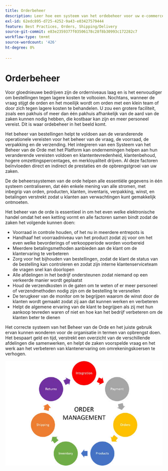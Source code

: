 ```yaml
---
title: Orderbeheer
description: Leer hoe een systeem van het ordebeheer voor uw e-commerce zaken essentieel is.
exl-id: 62edc895-d725-4252-9a43-e03427579444
feature: Best Practices, Orders, Shipping/Delivery
source-git-commit: e83e2359377f03506178c28f8b30993c172282c7
workflow-type: tm+mt
source-wordcount: '426'
ht-degree: 0%

---
```


# Orderbeheer

Voor gloednieuwe bedrijven zijn de orderniveaus laag en is het eenvoudiger om bestellingen tegen lagere kosten te voltooien. Nochtans, wanneer de vraag stijgt de orden en het moeilijk wordt om orden met een klein team of door zich tegen lagere kosten te behandelen. U zou een grotere faciliteit, zoals een pakhuis of meer dan één pakhuis afhankelijk van de aard van de zaken kunnen nodig hebben, die kostbaar kan zijn en meer personeel vereist. Dit is waar ordebeheer in het beeld komt.

Het beheer van bestellingen helpt te voldoen aan de veranderende operationele vereisten voor het beheer van de vraag, de voorraad, de verpakking en de verzending. Het integreren van een Systeem van het Beheer van de Orde met het Platform kan ondernemingen helpen aan hun veranderende vereisten voldoen en klantentevredenheid, klantenbehoud, hogere omzettingspercentages, en merkloyaliteit drijven. Al deze factoren beïnvloeden direct en indirect de prestaties en de opbrengstgroei van uw zaken.

De de beheerssystemen van de orde helpen alle essentiële gegevens in één systeem centraliseren, dat één enkele mening van alle stromen, met inbegrip van orden, producten, klanten, inventaris, verpakking, winst, en betalingen verstrekt zodat u klanten aan verwachtingen kunt gemakkelijk ontmoeten.

Het beheer van de orde is essentieel in om het even welke elektronische handel omdat het een ketting vormt en alle factoren samen bindt zodat de zaken het volgende kunnen doen:

- Voorraad in controle houden, of het nu in meerdere entrepots is
- Handhaaf het voorraadniveau van het product zodat zij voor om het even welke bevorderings of verkoopperiode worden voorbereid
- Meerdere betalingsmethoden aanbieden aan de klant om de klantervaring te verbeteren
- Zorg voor het bijhouden van bestellingen, zodat de klant de status van de bestelling kan controleren en zodat zijn interne klantenserviceteam de vragen snel kan doorlopen
- Alle afdelingen in het bedrijf ondersteunen zodat niemand op een verkeerde manier wordt geplaatst
- Houd de verzendkosten in de gaten om te weten of er meer personeel of verzendmethoden nodig zijn om de bestelling te versnellen
- De terugkeer van de monitor om te begrijpen waarom de winst door de klanten wordt gemaakt zodat zij aan dat kunnen werken en verbeteren
- Helpt de algemene ervaring van de klant te begrijpen als zij met hun aankoop tevreden waren of niet en hoe kan het bedrijf verbeteren om de klanten beter te dienen

Het correcte systeem van het Beheer van de Orde en het juiste gebruik ervan kunnen wonderen voor de organisatie in termen van opbrengst doen. Het bespaart geld en tijd, verstrekt een overzicht van de verschillende afdelingen die samenwerken, en helpt de zaken voorspelde vraag en het werk aan het verbeteren van klantenervaring om omrekeningskoersen te verhogen.

![Orderbeheerprocesdiagram](../../assets/playbooks/order-management.png)
